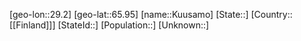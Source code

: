 ﻿---
location: [65.95,29.2]
mapzoom: [7,12] 
mapmarker: city 
type: City
tags:
- geo/City


SpocWebEntityId: 31716
isDeleted: false
confidential: public

---
[geo-lon::29.2]
[geo-lat::65.95]
[name::Kuusamo]
[State::]
[Country::[[Finland]]]
[StateId::]
[Population::]
[Unknown::]

